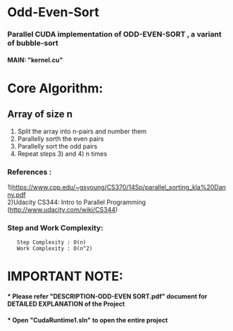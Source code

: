 # Odd-Even-Sort
### Parallel CUDA implementation of ODD-EVEN-SORT , a variant of bubble-sort

 #### MAIN: "kernel.cu"

# Core Algorithm:
## Array of size n
1. Split the array into n-pairs and number them
2. Parallelly sorth the even pairs 
3. Parallelly sort the odd pairs
4. Repeat steps 3) and 4) n times 

### References :
  1)https://www.cpp.edu/~gsyoung/CS370/14Sp/parallel_sorting_kla%20Danny.pdf    
  2)Udacity CS344: Intro to Parallel Programming (http://www.udacity.com/wiki/CS344)

### Step and Work Complexity:
       Step Complexity : O(n)
       Work Complexity : O(n^2)

# IMPORTANT NOTE:
  #### * Please refer "DESCRIPTION-ODD-EVEN SORT.pdf" document for DETAILED EXPLANATION of the Project
  #### * Open "CudaRuntime1.sln" to open the entire project
